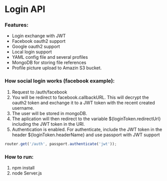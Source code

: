 # Login API
### Features:
- Login exchange with JWT
- Facebook oauth2 support
- Google oauth2 support
- Local login support
- YAML config file and several profiles
- MongoDB for storing file references
- Profile picture upload to Amazin S3 bucket.

### How social login works (facebook example):
1. Request to /auth/facebook
2. You will be redirect to facebook.callbackURL. 
This will decrypt the oauth2 token and exchange it to a JWT token with the recent created username.
3. The user will be stored in mongoDB.
4. The aplication will then redirect to the variable ${loginToken.redirectUrl} including the JWT token in the URI.
4. Authentication is enabled. For authenticate, include the JWT token in the header ${loginToken.headerName} and use passport with JWT support
```javascript
router.get('/auth', passport.authenticate('jwt'));

```
### How to run:
1. npm install
2. node Server.js